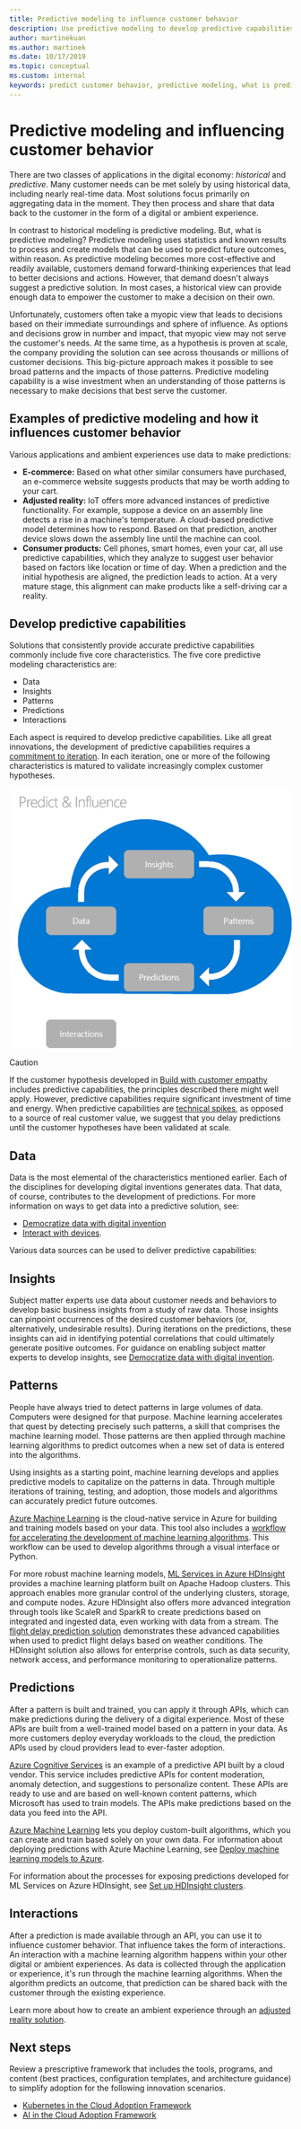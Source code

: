 ```yaml
---
title: Predictive modeling to influence customer behavior
description: Use predictive modeling to develop predictive capabilities through data, insights, patterns, predictions, and interactions.
author: martinekuan
ms.author: martinek
ms.date: 10/17/2019
ms.topic: conceptual
ms.custom: internal
keywords: predict customer behavior, predictive modeling, what is predictive modeling
---
```


# Predictive modeling and influencing customer behavior

There are two classes of applications in the digital economy: *historical* and *predictive*. Many customer needs can be met solely by using historical data, including nearly real-time data. Most solutions focus primarily on aggregating data in the moment. They then process and share that data back to the customer in the form of a digital or ambient experience.

In contrast to historical modeling is predictive modeling. But, what is predictive modeling? Predictive modeling uses statistics and known results to process and create models that can be used to predict future outcomes, within reason. As predictive modeling becomes more cost-effective and readily available, customers demand forward-thinking experiences that lead to better decisions and actions. However, that demand doesn't always suggest a predictive solution. In most cases, a historical view can provide enough data to empower the customer to make a decision on their own.

Unfortunately, customers often take a myopic view that leads to decisions based on their immediate surroundings and sphere of influence. As options and decisions grow in number and impact, that myopic view may not serve the customer's needs. At the same time, as a hypothesis is proven at scale, the company providing the solution can see across thousands or millions of customer decisions. This big-picture approach makes it possible to see broad patterns and the impacts of those patterns. Predictive modeling capability is a wise investment when an understanding of those patterns is necessary to make decisions that best serve the customer.

## Examples of predictive modeling and how it influences customer behavior

Various applications and ambient experiences use data to make predictions:

- **E-commerce:** Based on what other similar consumers have purchased, an e-commerce website suggests products that may be worth adding to your cart.
- **Adjusted reality:** IoT offers more advanced instances of predictive functionality. For example, suppose a device on an assembly line detects a rise in a machine's temperature. A cloud-based predictive model determines how to respond. Based on that prediction, another device slows down the assembly line until the machine can cool.
- **Consumer products:** Cell phones, smart homes, even your car, all use predictive capabilities, which they analyze to suggest user behavior based on factors like location or time of day. When a prediction and the initial hypothesis are aligned, the prediction leads to action. At a very mature stage, this alignment can make products like a self-driving car a reality.

## Develop predictive capabilities

Solutions that consistently provide accurate predictive capabilities commonly include five core characteristics. The five core predictive modeling characteristics are:

- Data
- Insights
- Patterns
- Predictions
- Interactions

Each aspect is required to develop predictive capabilities. Like all great innovations, the development of predictive capabilities requires a [commitment to iteration](./index.md#commitment-to-iteration). In each iteration, one or more of the following characteristics is matured to validate increasingly complex customer hypotheses.

![Steps to predictive capabilities](../../_images/innovate/predict-and-influence.png)

> [!CAUTION]
> If the customer hypothesis developed in [Build with customer empathy](./build.md) includes predictive capabilities, the principles described there might well apply. However, predictive capabilities require significant investment of time and energy. When predictive capabilities are [technical spikes](./build.md#reduce-complexity-and-delay-technical-spikes), as opposed to a source of real customer value, we suggest that you delay predictions until the customer hypotheses have been validated at scale.

## Data

Data is the most elemental of the characteristics mentioned earlier. Each of the disciplines for developing digital inventions generates data. That data, of course, contributes to the development of predictions. For more information on ways to get data into a predictive solution, see:

- [Democratize data with digital invention](./data.md)
- [Interact with devices](./devices.md).

Various data sources can be used to deliver predictive capabilities:

## Insights

Subject matter experts use data about customer needs and behaviors to develop basic business insights from a study of raw data. Those insights can pinpoint occurrences of the desired customer behaviors (or, alternatively, undesirable results). During iterations on the predictions, these insights can aid in identifying potential correlations that could ultimately generate positive outcomes. For guidance on enabling subject matter experts to develop insights, see [Democratize data with digital invention](./data.md).

## Patterns

People have always tried to detect patterns in large volumes of data. Computers were designed for that purpose. Machine learning accelerates that quest by detecting precisely such patterns, a skill that comprises the machine learning model. Those patterns are then applied through machine learning algorithms to predict outcomes when a new set of data is entered into the algorithms.

Using insights as a starting point, machine learning develops and applies predictive models to capitalize on the patterns in data. Through multiple iterations of training, testing, and adoption, those models and algorithms can accurately predict future outcomes.

[Azure Machine Learning](/azure/machine-learning/overview-what-is-azure-machine-learning) is the cloud-native service in Azure for building and training models based on your data. This tool also includes a [workflow for accelerating the development of machine learning algorithms](/azure/machine-learning/concept-azure-machine-learning-architecture). This workflow can be used to develop algorithms through a visual interface or Python.

For more robust machine learning models, [ML Services in Azure HDInsight](https://azure.microsoft.com/services/hdinsight/r-server/#overview) provides a machine learning platform built on Apache Hadoop clusters. This approach enables more granular control of the underlying clusters, storage, and compute nodes. Azure HDInsight also offers more advanced integration through tools like ScaleR and SparkR to create predictions based on integrated and ingested data, even working with data from a stream. The [flight delay prediction solution](/azure/hdinsight/hdinsight-hadoop-r-scaler-sparkr) demonstrates these advanced capabilities when used to predict flight delays based on weather conditions. The HDInsight solution also allows for enterprise controls, such as data security, network access, and performance monitoring to operationalize patterns.

## Predictions

After a pattern is built and trained, you can apply it through APIs, which can make predictions during the delivery of a digital experience. Most of these APIs are built from a well-trained model based on a pattern in your data. As more customers deploy everyday workloads to the cloud, the prediction APIs used by cloud providers lead to ever-faster adoption.

[Azure Cognitive Services](/azure/cognitive-services/) is an example of a predictive API built by a cloud vendor. This service includes predictive APIs for content moderation, anomaly detection, and suggestions to personalize content. These APIs are ready to use and are based on well-known content patterns, which Microsoft has used to train models. The APIs make predictions based on the data you feed into the API.

[Azure Machine Learning](/azure/machine-learning/) lets you deploy custom-built algorithms, which you can create and train based solely on your own data. For information about deploying predictions with Azure Machine Learning, see [Deploy machine learning models to Azure](/azure/machine-learning/how-to-deploy-managed-online-endpoints).

For information about the processes for exposing predictions developed for ML Services on Azure HDInsight, see [Set up HDInsight clusters](/azure/hdinsight/hdinsight-hadoop-provision-linux-clusters).

## Interactions

After a prediction is made available through an API, you can use it to influence customer behavior. That influence takes the form of interactions. An interaction with a machine learning algorithm happens within your other digital or ambient experiences. As data is collected through the application or experience, it's run through the machine learning algorithms. When the algorithm predicts an outcome, that prediction can be shared back with the customer through the existing experience.

Learn more about how to create an ambient experience through an [adjusted reality solution](./devices.md#adjusted-reality).

## Next steps

Review a prescriptive framework that includes the tools, programs, and content (best practices, configuration templates, and architecture guidance) to simplify adoption for the following innovation scenarios.

- [Kubernetes in the Cloud Adoption Framework](../kubernetes/index.md)
- [AI in the Cloud Adoption Framework](../ai/index.md)
